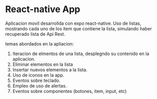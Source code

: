 # React-native App 

Aplicacion movil desarrollda con expo react-native. Uso de listas, mostrando cada uno de los item que contiene la lista, simulando haber recuperado lista de Api Rest.

temas abordados en la apliacion:
  1. Iteracion de elmentos de una lista, desplegndo su contenido en la aplicacion.
  2. Eliminar elementos en la lista
  3. Insertar nuevos elementos a la lista.
  4. Uso de iconos en la app.
  5. Eventos sobre teclado.
  6. Empleo de uso de alertas.
  7. Eventos sobre componentes (botones, item, input, etc)
